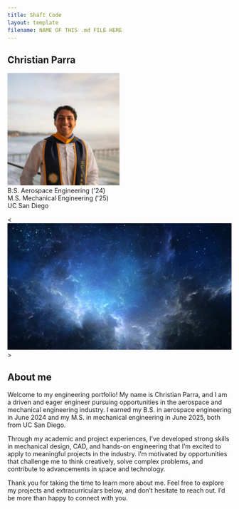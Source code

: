 ```yaml
---
title: Shaft Code
layout: template
filename: NAME OF THIS .md FILE HERE
--- 
```


## Christian Parra<br/>
<img src="/docs/facecard.jpeg" width="50%"><br/>
B.S. Aerospace Engineering ('24)<br/>
M.S. Mechanical Engineering ('25)<br/>
UC San Diego

<![Frong Page](/docs/Thumbnail-image.jpg)>

## About me
Welcome to my engineering portfolio! My name is Christian Parra, and I am a driven and eager engineer pursuing opportunities in the aerospace and mechanical engineering industry. I earned my B.S. in aerospace engineering in June 2024 and my M.S. in mechanical engineering in June 2025, both from UC San Diego. <br/>

Through my academic and project experiences, I’ve developed strong skills in mechanical design, CAD, and hands-on engineering that I’m excited to apply to meaningful projects in the industry. I’m motivated by opportunities that challenge me to think creatively, solve complex problems, and contribute to advancements in space and technology.<br/>

Thank you for taking the time to learn more about me. Feel free to explore my projects and extracurriculars below, and don’t hesitate to reach out. I’d be more than happy to connect with you.
